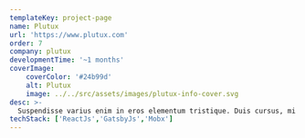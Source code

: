 ```yaml
---
templateKey: project-page
name: Plutux
url: 'https://www.plutux.com'
order: 7
company: plutux
developmentTime: '~1 months'
coverImage:
    coverColor: '#24b99d'
    alt: Plutux
    image: ../../src/assets/images/plutux-info-cover.svg
desc: >-
  Suspendisse varius enim in eros elementum tristique. Duis cursus, mi quis viverra ornare, eros dolor interdum nulla.
techStack: ['ReactJs','GatsbyJs','Mobx']
---
```

